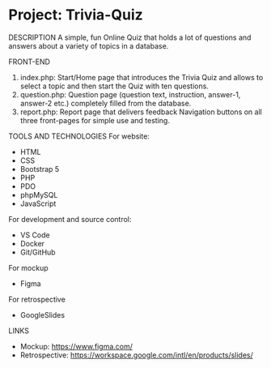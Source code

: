 # Project: Trivia-Quiz

DESCRIPTION
A simple, fun Online Quiz that holds a lot of questions and answers about a variety of topics in a database.

FRONT-END
1. index.php: Start/Home page that introduces the Trivia Quiz and allows to select a topic and then start the Quiz with ten questions.
2. question.php: Question page (question text, instruction, answer-1, answer-2 etc.) completely filled from the database.
3. report.php: Report page that delivers feedback 
Navigation buttons on all three front-pages for simple use and testing.


TOOLS AND TECHNOLOGIES
For website: 
- HTML
- CSS
- Bootstrap 5
- PHP
- PDO
- phpMySQL
- JavaScript

For development and source control:
- VS Code
- Docker
- Git/GitHub

For mockup
- Figma

For retrospective
- GoogleSlides

LINKS
- Mockup: https://www.figma.com/
- Retrospective: https://workspace.google.com/intl/en/products/slides/



